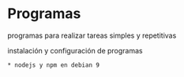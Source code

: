 # Programas
programas para realizar tareas simples y repetitivas

instalación y configuración de programas

    * nodejs y npm en debian 9
